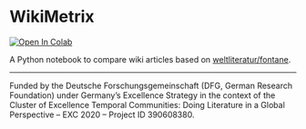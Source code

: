 # WikiMetrix

[![Open In Colab](https://colab.research.google.com/assets/colab-badge.svg)](https://colab.research.google.com/github/temporal-communities/wiki-metrix/blob/main/WikiMetrix.ipynb)

A Python notebook to compare wiki articles based on [weltliteratur/fontane](https://github.com/weltliteratur/fontane).

---

Funded by the Deutsche Forschungsgemeinschaft (DFG, German Research Foundation) under Germany’s Excellence Strategy in the context of the Cluster of Excellence Temporal Communities: Doing Literature in a Global Perspective – EXC 2020 – Project ID 390608380.
